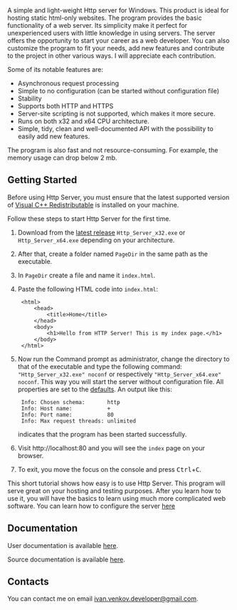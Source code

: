 A simple and light-weight Http server for Windows. This product is ideal for hosting static html-only websites. The program provides the basic functionality of a web server. Its simplicity make it perfect for unexperienced users with little knowledge in using servers. The server offers the opportunity to start your career as a web developer. You can also customize the program to fit your needs, add new features and contribute to the project in other various ways. I will appreciate each contribution.

Some of its notable features are:

- Asynchronous request processing
- Simple to no configuration (can be started without configuration file)
- Stability
- Supports both HTTP and HTTPS
- Server-site scripting is not supported, which makes it more secure.
- Runs on both x32 and x64 CPU architecture.
- Simple, tidy, clean and well-documented API with the possibility to easily add new features.

The program is also fast and not resource-consuming. For example, the memory usage can drop below 2 mb.

## Getting Started
Before using Http Server, you must ensure that the latest supported version of [Visual C++ Redistributable](https://learn.microsoft.com/en-US/cpp/windows/latest-supported-vc-redist?view=msvc-170) is installed on your machine.

Follow these steps to start Http Server for the first time.

1. Download from the [latest release](/releases) `Http_Server_x32.exe` or `Http_Server_x64.exe` depending on your architecture.
2. After that, create a folder named `PageDir` in the same path as the executable.
3. In `PageDir` create a file and name it `index.html`.
4. Paste the following HTML code into `index.html`:

        <html>
            <head>
                <title>Home</title>
            </head>
            <body>
                <h1>Hello from HTTP Server! This is my index page.</h1>
            </body>
        </html>

5. Now run the Command prompt as administrator, change the directory to that of the executable and type the following command: `"Http_Server_x32.exe" noconf` or respectively `"Http_Server_x64.exe" noconf`. This way you will start the server without configuration file. 
All properties are set to the [defaults](docs/user/configuration.md#default-property-values). 
An output like this:

        Info: Chosen schema:       http
        Info: Host name:           +
        Info: Port name:           80
        Info: Max request threads: unlimited

    indicates that the program has been started successfully.
6. Visit http://localhost:80 and you will see the `index` page on your browser.
7. To exit, you move the focus on the console and press <kbd>Ctrl</kbd>+<kbd>C</kbd>.

This short tutorial shows how easy is to use Http Server. This program will serve great on your hosting and testing purposes. After you learn how to use it, you will have the basics to learn using much more complicated web software.
You can learn how to configure the server [here](docs/user/configuration.md)

## Documentation

User documentation is available [here](docs/user).

Source documentation is available [here](docs/source).

## Contacts
You can contact me on email <ivan.venkov.developer@gmail.com>.
